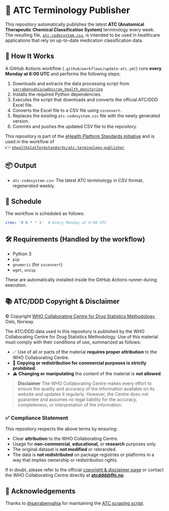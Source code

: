 # 🧬 ATC Terminology Publisher

This repository automatically publishes the latest **ATC (Anatomical Therapeutic Chemical Classification System)** terminology every week. The resulting file, [`atc-codesystem.csv`](./atc-codesystem.csv), is intended to be used in healthcare applications that rely on up-to-date medication classification data.

## 🚀 How It Works

A GitHub Actions workflow (`.github/workflows/update-atc.yml`) runs **every Monday at 6:00 UTC** and performs the following steps:

1. Downloads and extracts the data processing script from  
   [`sarrabenyahia/webscrap_health_monitoring`](https://github.com/sarrabenyahia/webscrap_health_monitoring)
2. Installs the required Python dependencies.
3. Executes the script that downloads and converts the official ATC/DDD Excel file.
4. Converts the Excel file to a CSV file using `ssconvert`.
5. Replaces the existing `atc-codesystem.csv` file with the newly generated version.
6. Commits and pushes the updated CSV file to the repository.

This repository is part of the [eHealth Platform Standards initiative](https://github.com/ehealthplatformstandards) and is used in the workflow of  
👉 [`ehealthplatformstandards/atc-terminology-publisher`](https://github.com/ehealthplatformstandards/atc-terminology-publisher)

## 📦 Output

- `atc-codesystem.csv`: The latest ATC terminology in CSV format, regenerated weekly.

## 📅 Schedule

The workflow is scheduled as follows:

```yaml
cron: '0 6 * * 1'  # Every Monday at 6:00 UTC
````

## 🛠️ Requirements (Handled by the workflow)

* Python 3
* `pip`
* `gnumeric` (for `ssconvert`)
* `wget`, `unzip`

These are automatically installed inside the GitHub Actions runner during execution.

## 📚 ATC/DDD Copyright & Disclaimer

© Copyright
[WHO Collaborating Centre for Drug Statistics Methodology](https://atcddd.fhi.no/copyright_disclaimer/), Oslo, Norway

The ATC/DDD data used in this repository is published by the WHO Collaborating Centre for Drug Statistics Methodology. Use of this material must comply with their conditions of use, summarized as follows:

* ✅ Use of all or parts of the material **requires proper attribution** to the WHO Collaborating Centre.
* 🚫 **Copying or redistribution for commercial purposes is strictly prohibited.**
* ⚠️ **Changing or manipulating** the content of the material is **not allowed**.

> **Disclaimer**
> The WHO Collaborating Centre makes every effort to ensure the quality and accuracy of the information available on its website and updates it regularly. However, the Centre does not guarantee and assumes no legal liability for the accuracy, completeness, or interpretation of the information.

### ✅ Compliance Statement

This repository respects the above terms by ensuring:

* Clear **attribution** to the WHO Collaborating Centre.
* Usage for **non-commercial**, **educational**, or **research** purposes only.
* The original dataset is **not modified** or rebranded.
* The data is **not redistributed** on package registries or platforms in a way that implies ownership or redistribution rights.

If in doubt, please refer to the official [copyright & disclaimer page](https://atcddd.fhi.no/copyright_disclaimer/) or contact the WHO Collaborating Centre directly at **[atcddd@fhi.no](mailto:atcddd@fhi.no)**.

## 🤝 Acknowledgements

Thanks to [@sarrabenyahia](https://github.com/sarrabenyahia) for maintaining the [ATC scraping script](https://github.com/sarrabenyahia/webscrap_health_monitoring).